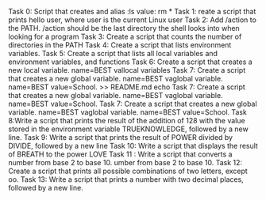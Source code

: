 Task 0: Script that creates and alias :ls value: rm *
Task 1: reate a script that prints hello user, where user is the current Linux user
Task 2: Add /action to the PATH. /action should be the last directory the shell looks into when looking for a program
Task 3: Create a script that counts the number of directories in the PATH
Task 4: Create a script that lists environment variables.
Task 5: Create a script that lists all local variables and environment variables, and functions
Task 6: Create a script that creates a new local variable. name=BEST vallocal variables
Task 7: Create a script that creates a new global variable. name=BEST vaglobal variable. name=BEST value=School. >> README.md
echo Task 7: Create a script that creates a new global variable. name=BEST vaglobal variable. name=BEST value=School.
Task 7: Create a script that creates a new global variable. name=BEST vaglobal variable. name=BEST value=School.
Task 8:Write a script that prints the result of the addition of 128 with the value stored in the environment variable TRUEKNOWLEDGE, followed by a new line.
Task 9: Write a script that prints the result of POWER divided by DIVIDE, followed by a new line
Task 10: Write a script that displays the result of BREATH to the power LOVE
Task 11 : Write a script that converts a number from base 2 to base 10. umber from base 2 to base 10.
Task 12: Create a script that prints all possible combinations of two letters, except oo.
Task 13: Write a script that prints a number with two decimal places, followed by a new line.
